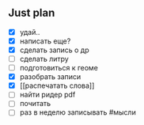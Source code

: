 ## Just plan
- [x] удай..
- [x] написать еще?
- [x] сделать запись о др
- [ ] сделать литру
- [ ] подготовиться к геоме
- [x] разобрать записи
- [x] [[распечатать слова]]
- [ ] найти ридер pdf
- [ ] почитать
- [ ] раз в неделю записывать #мысли
